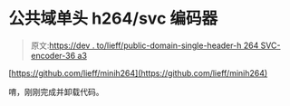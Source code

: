 # 公共域单头 h264/svc 编码器

> 原文:[https://dev . to/lieff/public-domain-single-header-h 264 SVC-encoder-36 a3](https://dev.to/lieff/public-domain-single-header-h264svc-encoder-36a3)

[https://github.com/lieff/minih264](https://github.com/lieff/minih264)

唷，刚刚完成并卸载代码。